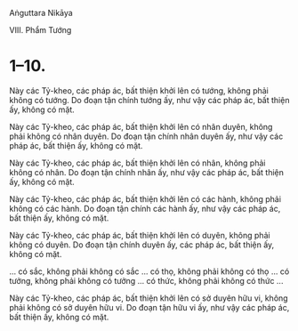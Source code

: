 Aṅguttara Nikāya

VIII. Phẩm Tướng

# 1–10.

Này các Tỷ-kheo, các pháp ác, bất thiện khởi lên có tướng, không phải không có tướng. Do đoạn tận chính tướng ấy, như vậy các pháp ác, bất thiện ấy, không có mặt.

Này các Tỷ-kheo, các pháp ác, bất thiện khởi lên có nhân duyên, không phải không có nhân duyên. Do đoạn tận chính nhân duyên ấy, như vậy các pháp ác, bất thiện ấy, không có mặt.

Này các Tỷ-kheo, các pháp ác, bất thiện khởi lên có nhân, không phải không có nhân. Do đoạn tận chính nhân ấy, như vậy các pháp ác, bất thiện ấy, không có mặt.

Này các Tỷ-kheo, các pháp ác, bất thiện khởi lên có các hành, không phải không có các hành. Do đoạn tận chính các hành ấy, như vậy các pháp ác, bất thiện ấy, không có mặt.

Này các Tỷ-kheo, các pháp ác, bất thiện khởi lên có duyên, không phải không có duyên. Do đoạn tận chính duyên ấy, các pháp ác, bất thiện ấy, không có mặt.

... có sắc, không phải không có sắc ... có thọ, không phải không có thọ ... có tưởng, không phải không có tưởng ... có thức, không phải không có thức ...

Này các Tỷ-kheo, các pháp ác, bất thiện khởi lên có sở duyên hữu vi, không phải không có sở duyên hữu vi. Do đoạn tận hữu vi ấy, như vậy các pháp ác, bất thiện ấy, không có mặt.

